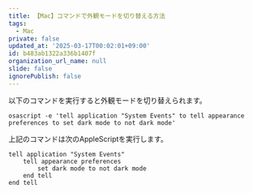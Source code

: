 ```yaml
---
title: 【Mac】コマンドで外観モードを切り替える方法
tags:
  - Mac
private: false
updated_at: '2025-03-17T00:02:01+09:00'
id: b483ab1322a336b1407f
organization_url_name: null
slide: false
ignorePublish: false
---
```

以下のコマンドを実行すると外観モードを切り替えられます。

```terminal
osascript -e 'tell application "System Events" to tell appearance preferences to set dark mode to not dark mode'
```

上記のコマンドは次のAppleScriptを実行します。

```applescript
tell application "System Events"
	tell appearance preferences
		set dark mode to not dark mode
	end tell	
end tell
```
